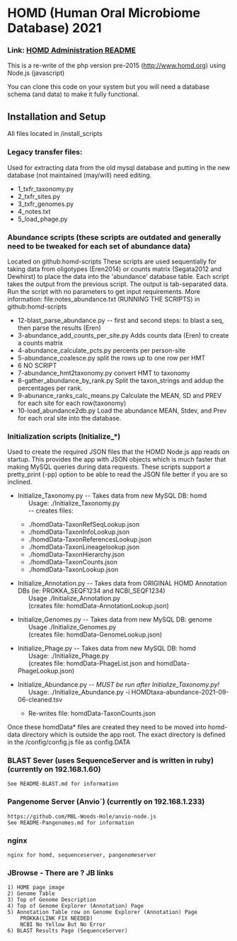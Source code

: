 # HOMD (Human Oral Microbiome Database)  2021
### Link: [HOMD Administration README](./HOMD-ADMIN.md) 
This is a re-write of the php version pre-2015  (http://www.homd.org) using Node.js (javascript)

You can clone this code on your system but you will need a database schema (and data)
to make it fully functional.

## Installation and Setup
All files located in /install_scripts

### Legacy transfer files:
Used for extracting data from the old mysql database and putting in the new database (not maintained (may/will) need editing.
- 1_txfr_taxonomy.py
- 2_txfr_sites.py
- 3_txfr_genomes.py
- 4_notes.txt
- 5_load_phage.py

### Abundance scripts (these scripts are outdated and generally need to be tweaked for each set of abundance data)
Located on github:homd-scripts
These scripts are used sequentially for taking data from oligotypes (Eren2014) or counts matrix (Segata2012 and Dewhirst) 
to place the data into the 'abundance' database table. Each script takes the output from the previous script.
The output is tab-separated data. Run the script with no parameters to get input requirements.
More information: file:notes_abundance.txt (RUNNING THE SCRIPTS) in github:homd-scripts
 - 12-blast_parse_abundance.py  -- first and second steps: to blast a seq, then parse the results (Eren)
 - 3-abundance_add_counts_per_site.py  Adds counts data (Eren) to create a counts matrix
 - 4-abundance_calculate_pcts.py   percents per person-site
 - 5-abundance_coalesce.py        split the rows up to one row per HMT
 - 6 NO SCRIPT
 - 7-abundance_hmt2taxonomy.py    convert HMT to taxonomy
 - 8-gather_abundance_by_rank.py  Split the taxon_strings and addup the percentages per rank.
 - 9-abunance_ranks_calc_means.py   Calculate the MEAN, SD and PREV for each site for each row(taxonomy)
 - 10-load_abundance2db.py     Load the abundance MEAN, Stdev, and Prev for each oral site into the database.
 
### Initialization scripts (Initialize_*)
Used to create the required JSON files that the HOMD Node.js app reads on startup.
This provides the app with JSON objects which is much faster that making MySQL queries during data requests.
These scripts support a pretty_print (-pp) option to be able to read the JSON file better if you are so inclined.

- Initialize_Taxonomy.py -- Takes data from new MySQL DB: homd \
&nbsp;&nbsp;&nbsp;&nbsp;&nbsp;&nbsp;Usage: ./Initialize_Taxonomy.py \
&nbsp;&nbsp;&nbsp;&nbsp;&nbsp;&nbsp;-- creates files:
  - ./homdData-TaxonRefSeqLookup.json
  - ./homdData-TaxonInfoLookup.json
  - ./homdData-TaxonReferencesLookup.json
  - ./homdData-TaxonLineagelookup.json
  - ./homdData-TaxonHierarchy.json
  - ./homdData-TaxonCounts.json
  - ./homdData-TaxonLookup.json
- Initialize_Annotation.py -- Takes data from ORIGINAL HOMD Annotation DBs (ie: PROKKA_SEQF1234 and NCBI_SEQF1234) \
&nbsp;&nbsp;&nbsp;&nbsp;&nbsp;&nbsp;Usage ./Initialize_Annotation.py  \
&nbsp;&nbsp;&nbsp;&nbsp;&nbsp;&nbsp;(creates file: homdData-AnnotationLookup.json)
- Initialize_Genomes.py -- Takes data from new MySQL DB: genome \
&nbsp;&nbsp;&nbsp;&nbsp;&nbsp;&nbsp;Usage ./Initialize_Genomes.py \
&nbsp;&nbsp;&nbsp;&nbsp;&nbsp;&nbsp;(creates file: homdData-GenomeLookup.json)
- Initialize_Phage.py -- Takes data from new MySQL DB: homd \
&nbsp;&nbsp;&nbsp;&nbsp;&nbsp;&nbsp;Usage: ./Initialize_Phage.py \
&nbsp;&nbsp;&nbsp;&nbsp;&nbsp;&nbsp;(creates file: homdData-PhageList.json and homdData-PhageLookup.json)

- Initialize_Abundance.py -- *MUST be run after Initialize_Taxonomy.py!* \
&nbsp;&nbsp;&nbsp;&nbsp;&nbsp;&nbsp;Usage: ./Initialize_Abundance.py -i HOMDtaxa-abundance-2021-09-06-cleaned.tsv 
  - Re-writes file: homdData-TaxonCounts.json

Once these homdData* files are created they need to be moved into homd-data directory which is outside the app root.
The exact directory is defined in the /config/config.js file as config.DATA

### BLAST Sever (uses SequenceServer and is written in ruby) (currently on 192.168.1.60)
    See README-BLAST.md for information

### Pangenome Server (Anvio`) (currently on 192.168.1.233)
    https://github.com/MBL-Woods-Hole/anvio-node.js
    See README-Pangenomes.md for information

### nginx
    nginx for homd, sequenceserver, pangenomeserver

### JBrowse - There are ? JB links
    1) HOME page image
    2) Genome Table
    3) Top of Genome Description
    4) Top of Genome Explorer (Annotation) Page
    5) Annotation Table row on Genome Explorer (Annotation) Page 
        PROKKA(LINK FIX NEEDED)
        NCBI No Yellow But No Error
    6) BLAST Results Page (SequenceServer)
    